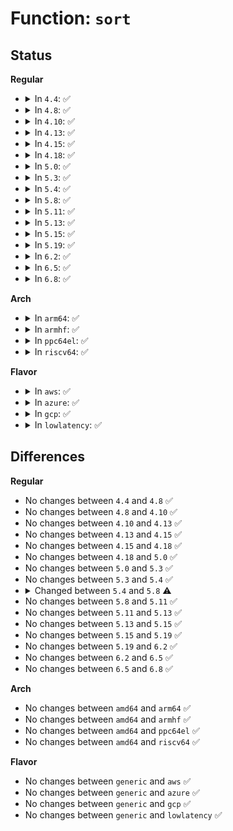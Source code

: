 # Function: <code>sort</code>

## Status
<b>Regular</b>
<ul>
<li>
<details>
<summary>In <code>4.4</code>: ✅</summary>

```c
void sort(void *base, size_t num, size_t size, int (*cmp_func)(const void *, const void *), void (*swap_func)(void *, void *, int));
```

**Collision:** Unique Global

**Inline:** No

**Transformation:** False

**Instances:**

```
In lib/sort.c (ffffffff813f7ea0)
Location: lib/sort.c:59
Inline: False
Direct callers:
  - arch/x86/kernel/e820.c:sanitize_e820_map
  - arch/x86/kernel/mmconf-fam10h_64.c:get_fam10h_pci_mmconf_base
  - arch/x86/mm/extable.c:sort_extable
  - arch/x86/mm/extable.c:sort_extable
  - kernel/range.c:clean_sort_range
  - kernel/range.c:sort_range
  - kernel/cgroup.c:pidlist_array_load
  - kernel/cgroup.c:pidlist_array_load
  - kernel/trace/ftrace.c:ftrace_process_locs
  - kernel/trace/trace_events.c:ftrace_event_pid_write
  - kernel/jump_label.c:jump_label_module_notify
  - kernel/jump_label.c:jump_label_init
  - mm/memcontrol.c:__mem_cgroup_usage_register_event
  - fs/compat_ioctl.c:init_sys32_ioctl
  - security/apparmor/label.c:aa_vec_unique
  - security/apparmor/label.c:aa_vec_unique
  - drivers/acpi/fan.c:acpi_fan_probe
```
**Symbols:**

```
ffffffff813f7ea0-ffffffff813f80cf: sort (STB_GLOBAL)
```
</details>
</li>
<li>
<details>
<summary>In <code>4.8</code>: ✅</summary>

```c
void sort(void *base, size_t num, size_t size, int (*cmp_func)(const void *, const void *), void (*swap_func)(void *, void *, int));
```

**Collision:** Unique Global

**Inline:** No

**Transformation:** False

**Instances:**

```
In lib/sort.c (ffffffff8143ed60)
Location: lib/sort.c:59
Inline: False
Direct callers:
  - arch/x86/kernel/e820.c:sanitize_e820_map
  - arch/x86/kernel/mmconf-fam10h_64.c:get_fam10h_pci_mmconf_base
  - kernel/range.c:sort_range
  - kernel/range.c:clean_sort_range
  - kernel/cgroup.c:cgroup_pidlist_start
  - kernel/cgroup.c:cgroup_pidlist_start
  - kernel/trace/ftrace.c:ftrace_process_locs
  - kernel/trace/tracing_map.c:tracing_map_sort_entries
  - kernel/trace/tracing_map.c:tracing_map_sort_entries
  - kernel/trace/tracing_map.c:tracing_map_sort_entries
  - kernel/jump_label.c:jump_label_module_notify
  - kernel/jump_label.c:jump_label_init
  - mm/memcontrol.c:__mem_cgroup_usage_register_event
  - fs/compat_ioctl.c:init_sys32_ioctl
  - security/apparmor/label.c:aa_vec_unique
  - security/apparmor/label.c:aa_vec_unique
  - lib/extable.c:sort_extable
  - drivers/acpi/fan.c:acpi_fan_probe
```
**Symbols:**

```
ffffffff8143ed60-ffffffff8143ef7e: sort (STB_GLOBAL)
```
</details>
</li>
<li>
<details>
<summary>In <code>4.10</code>: ✅</summary>

```c
void sort(void *base, size_t num, size_t size, int (*cmp_func)(const void *, const void *), void (*swap_func)(void *, void *, int));
```

**Collision:** Unique Global

**Inline:** No

**Transformation:** False

**Instances:**

```
In lib/sort.c (ffffffff8145bdb0)
Location: lib/sort.c:59
Inline: False
Direct callers:
  - arch/x86/kernel/e820.c:sanitize_e820_map
  - arch/x86/kernel/mmconf-fam10h_64.c:get_fam10h_pci_mmconf_base
  - kernel/range.c:sort_range
  - kernel/range.c:clean_sort_range
  - kernel/cgroup.c:cgroup_pidlist_start
  - kernel/cgroup.c:cgroup_pidlist_start
  - kernel/trace/ftrace.c:ftrace_process_locs
  - kernel/trace/tracing_map.c:tracing_map_sort_entries
  - kernel/trace/tracing_map.c:tracing_map_sort_entries
  - kernel/trace/tracing_map.c:tracing_map_sort_entries
  - kernel/jump_label.c:jump_label_module_notify
  - kernel/jump_label.c:jump_label_init
  - mm/memcontrol.c:__mem_cgroup_usage_register_event
  - fs/compat_ioctl.c:init_sys32_ioctl
  - security/apparmor/label.c:aa_vec_unique
  - security/apparmor/label.c:aa_vec_unique
  - lib/extable.c:sort_extable
  - drivers/acpi/fan.c:acpi_fan_probe
  - drivers/nvdimm/namespace_devs.c:nd_region_register_namespaces
```
**Symbols:**

```
ffffffff8145bdb0-ffffffff8145bfce: sort (STB_GLOBAL)
```
</details>
</li>
<li>
<details>
<summary>In <code>4.13</code>: ✅</summary>

```c
void sort(void *base, size_t num, size_t size, int (*cmp_func)(const void *, const void *), void (*swap_func)(void *, void *, int));
```

**Collision:** Unique Global

**Inline:** No

**Transformation:** False

**Instances:**

```
In lib/sort.c (ffffffff81461290)
Location: lib/sort.c:61
Inline: False
Direct callers:
  - arch/x86/kernel/e820.c:e820__update_table
  - arch/x86/kernel/mmconf-fam10h_64.c:get_fam10h_pci_mmconf_base
  - kernel/range.c:sort_range
  - kernel/range.c:clean_sort_range
  - kernel/groups.c:set_groups
  - kernel/cgroup/cgroup-v1.c:cgroup_pidlist_start
  - kernel/trace/ftrace.c:ftrace_process_locs
  - kernel/trace/tracing_map.c:tracing_map_sort_entries
  - kernel/trace/tracing_map.c:tracing_map_sort_entries
  - kernel/trace/tracing_map.c:tracing_map_sort_entries
  - kernel/jump_label.c:jump_label_module_notify
  - kernel/jump_label.c:jump_label_init
  - mm/swapfile.c:swapcache_free_entries
  - mm/memcontrol.c:__mem_cgroup_usage_register_event
  - fs/compat_ioctl.c:init_sys32_ioctl
  - fs/ext4/fsmap.c:ext4_getfsmap
  - security/apparmor/label.c:aa_vec_unique
  - drivers/acpi/fan.c:acpi_fan_probe
  - drivers/acpi/fan.c:acpi_fan_probe
  - drivers/nvdimm/namespace_devs.c:nd_region_register_namespaces
  - lib/extable.c:sort_extable
```
**Symbols:**

```
ffffffff81461290-ffffffff81461495: sort (STB_GLOBAL)
```
</details>
</li>
<li>
<details>
<summary>In <code>4.15</code>: ✅</summary>

```c
void sort(void *base, size_t num, size_t size, int (*cmp_func)(const void *, const void *), void (*swap_func)(void *, void *, int));
```

**Collision:** Unique Global

**Inline:** No

**Transformation:** False

**Instances:**

```
In lib/sort.c (ffffffff8148d170)
Location: lib/sort.c:62
Inline: False
Direct callers:
  - arch/x86/kernel/e820.c:e820__update_table
  - arch/x86/kernel/mmconf-fam10h_64.c:get_fam10h_pci_mmconf_base
  - kernel/range.c:sort_range
  - kernel/range.c:clean_sort_range
  - kernel/groups.c:SyS_setgroups
  - kernel/cgroup/cgroup-v1.c:pidlist_array_load
  - kernel/user_namespace.c:map_write
  - kernel/user_namespace.c:map_write
  - kernel/trace/ftrace.c:ftrace_process_locs
  - kernel/trace/tracing_map.c:tracing_map_sort_entries
  - kernel/trace/tracing_map.c:tracing_map_sort_entries
  - kernel/trace/tracing_map.c:tracing_map_sort_entries
  - kernel/jump_label.c:jump_label_module_notify
  - kernel/jump_label.c:jump_label_init
  - mm/swapfile.c:swapcache_free_entries
  - mm/memcontrol.c:__mem_cgroup_usage_register_event
  - fs/compat_ioctl.c:init_sys32_ioctl
  - fs/ext4/fsmap.c:ext4_getfsmap
  - security/apparmor/label.c:aa_vec_unique
  - drivers/acpi/fan.c:acpi_fan_probe
  - drivers/acpi/fan.c:acpi_fan_probe
  - drivers/nvdimm/namespace_devs.c:scan_labels
  - lib/extable.c:sort_extable
```
**Symbols:**

```
ffffffff8148d170-ffffffff8148d388: sort (STB_GLOBAL)
```
</details>
</li>
<li>
<details>
<summary>In <code>4.18</code>: ✅</summary>

```c
void sort(void *base, size_t num, size_t size, int (*cmp_func)(const void *, const void *), void (*swap_func)(void *, void *, int));
```

**Collision:** Unique Global

**Inline:** No

**Transformation:** False

**Instances:**

```
In lib/sort.c (ffffffff814c1ed0)
Location: lib/sort.c:62
Inline: False
Direct callers:
  - arch/x86/kernel/e820.c:e820__update_table
  - arch/x86/kernel/mmconf-fam10h_64.c:get_fam10h_pci_mmconf_base
  - kernel/range.c:sort_range
  - kernel/range.c:clean_sort_range
  - kernel/groups.c:__ia32_sys_setgroups
  - kernel/groups.c:__x64_sys_setgroups
  - kernel/cgroup/cgroup-v1.c:pidlist_array_load
  - kernel/user_namespace.c:map_write
  - kernel/user_namespace.c:map_write
  - kernel/trace/ftrace.c:ftrace_process_locs
  - kernel/trace/tracing_map.c:tracing_map_sort_entries
  - kernel/trace/tracing_map.c:tracing_map_sort_entries
  - kernel/trace/tracing_map.c:tracing_map_sort_entries
  - kernel/bpf/btf.c:btf_new_fd
  - kernel/jump_label.c:jump_label_module_notify
  - kernel/jump_label.c:jump_label_init
  - mm/swapfile.c:swapcache_free_entries
  - mm/memcontrol.c:__mem_cgroup_usage_register_event
  - fs/compat_ioctl.c:init_sys32_ioctl
  - fs/ext4/fsmap.c:ext4_getfsmap
  - security/apparmor/label.c:aa_vec_unique
  - drivers/acpi/fan.c:acpi_fan_probe
  - drivers/acpi/fan.c:acpi_fan_probe
  - drivers/nvdimm/namespace_devs.c:scan_labels
  - lib/extable.c:sort_extable
```
**Symbols:**

```
ffffffff814c1ed0-ffffffff814c20e7: sort (STB_GLOBAL)
```
</details>
</li>
<li>
<details>
<summary>In <code>5.0</code>: ✅</summary>

```c
void sort(void *base, size_t num, size_t size, int (*cmp_func)(const void *, const void *), void (*swap_func)(void *, void *, int));
```

**Collision:** Unique Global

**Inline:** No

**Transformation:** False

**Instances:**

```
In lib/sort.c (ffffffff814d65c0)
Location: lib/sort.c:62
Inline: False
Direct callers:
  - arch/x86/kernel/e820.c:e820__update_table
  - arch/x86/kernel/mmconf-fam10h_64.c:get_fam10h_pci_mmconf_base
  - kernel/range.c:sort_range
  - kernel/range.c:clean_sort_range
  - kernel/groups.c:__ia32_sys_setgroups
  - kernel/groups.c:__x64_sys_setgroups
  - kernel/cgroup/cgroup-v1.c:pidlist_array_load
  - kernel/user_namespace.c:map_write
  - kernel/user_namespace.c:map_write
  - kernel/trace/ftrace.c:ftrace_process_locs
  - kernel/trace/tracing_map.c:tracing_map_sort_entries
  - kernel/trace/tracing_map.c:tracing_map_sort_entries
  - kernel/trace/tracing_map.c:tracing_map_sort_entries
  - kernel/bpf/btf.c:btf_new_fd
  - kernel/jump_label.c:jump_label_module_notify
  - kernel/jump_label.c:jump_label_init
  - mm/swapfile.c:swapcache_free_entries
  - mm/memcontrol.c:__mem_cgroup_usage_register_event
  - fs/compat_ioctl.c:init_sys32_ioctl
  - fs/ext4/fsmap.c:ext4_getfsmap
  - security/apparmor/label.c:aa_vec_unique
  - drivers/acpi/fan.c:acpi_fan_probe
  - drivers/acpi/fan.c:acpi_fan_probe
  - drivers/nvdimm/namespace_devs.c:scan_labels
  - lib/extable.c:sort_extable
```
**Symbols:**

```
ffffffff814d65c0-ffffffff814d67d7: sort (STB_GLOBAL)
```
</details>
</li>
<li>
<details>
<summary>In <code>5.3</code>: ✅</summary>

```c
void sort(void *base, size_t num, size_t size, int (*cmp_func)(const void *, const void *), void (*swap_func)(void *, void *, int));
```

**Collision:** Unique Global

**Inline:** No

**Transformation:** False

**Instances:**

```
In lib/sort.c (ffffffff81502460)
Location: lib/sort.c:191
Inline: False
Direct callers:
  - arch/x86/kernel/e820.c:e820__update_table
  - arch/x86/kernel/mmconf-fam10h_64.c:get_fam10h_pci_mmconf_base
  - kernel/range.c:sort_range
  - kernel/range.c:clean_sort_range
  - kernel/groups.c:__ia32_sys_setgroups
  - kernel/groups.c:__x64_sys_setgroups
  - kernel/cgroup/cgroup-v1.c:pidlist_array_load
  - kernel/user_namespace.c:map_write
  - kernel/user_namespace.c:map_write
  - kernel/trace/ftrace.c:ftrace_process_locs
  - kernel/trace/tracing_map.c:tracing_map_sort_entries
  - kernel/trace/tracing_map.c:tracing_map_sort_entries
  - kernel/trace/tracing_map.c:tracing_map_sort_entries
  - kernel/bpf/btf.c:btf_parse_hdr
  - kernel/jump_label.c:jump_label_module_notify
  - kernel/jump_label.c:jump_label_init
  - mm/swapfile.c:swapcache_free_entries
  - mm/memcontrol.c:__mem_cgroup_usage_register_event
  - fs/compat_ioctl.c:init_sys32_ioctl
  - fs/ext4/fsmap.c:ext4_getfsmap
  - security/apparmor/label.c:aa_vec_unique
  - drivers/acpi/fan.c:acpi_fan_probe
  - drivers/acpi/fan.c:acpi_fan_probe
  - drivers/nvdimm/namespace_devs.c:scan_labels
  - lib/extable.c:sort_extable
```
**Symbols:**

```
ffffffff81502460-ffffffff81502615: sort (STB_GLOBAL)
```
</details>
</li>
<li>
<details>
<summary>In <code>5.4</code>: ✅</summary>

```c
void sort(void *base, size_t num, size_t size, int (*cmp_func)(const void *, const void *), void (*swap_func)(void *, void *, int));
```

**Collision:** Unique Global

**Inline:** No

**Transformation:** False

**Instances:**

```
In lib/sort.c (ffffffff815205b0)
Location: lib/sort.c:271
Inline: False
Direct callers:
  - arch/x86/kernel/e820.c:e820__update_table
  - arch/x86/kernel/mmconf-fam10h_64.c:get_fam10h_pci_mmconf_base
  - kernel/range.c:sort_range
  - kernel/range.c:clean_sort_range
  - kernel/groups.c:__ia32_sys_setgroups
  - kernel/groups.c:__x64_sys_setgroups
  - kernel/irq/affinity.c:__irq_build_affinity_masks
  - kernel/cgroup/cgroup-v1.c:pidlist_array_load
  - kernel/user_namespace.c:map_write
  - kernel/user_namespace.c:map_write
  - kernel/trace/ftrace.c:ftrace_process_locs
  - kernel/trace/tracing_map.c:tracing_map_sort_entries
  - kernel/trace/tracing_map.c:tracing_map_sort_entries
  - kernel/trace/tracing_map.c:tracing_map_sort_entries
  - kernel/bpf/btf.c:btf_parse_hdr
  - kernel/jump_label.c:jump_label_module_notify
  - kernel/jump_label.c:jump_label_init
  - mm/swapfile.c:swapcache_free_entries
  - mm/memcontrol.c:__mem_cgroup_usage_register_event
  - fs/compat_ioctl.c:init_sys32_ioctl
  - fs/ext4/fsmap.c:ext4_getfsmap
  - security/apparmor/label.c:aa_vec_unique
  - drivers/acpi/fan.c:acpi_fan_probe
  - drivers/acpi/fan.c:acpi_fan_probe
  - drivers/nvdimm/namespace_devs.c:scan_labels
  - lib/extable.c:sort_extable
```
**Symbols:**

```
ffffffff815205b0-ffffffff815205c0: sort (STB_GLOBAL)
```
</details>
</li>
<li>
<details>
<summary>In <code>5.8</code>: ✅</summary>

```c
void sort(void *base, size_t num, size_t size, cmp_func_t cmp_func, swap_func_t swap_func);
```

**Collision:** Unique Global

**Inline:** No

**Transformation:** False

**Instances:**

```
In lib/sort.c (ffffffff81583770)
Location: lib/sort.c:266
Inline: False
Direct callers:
  - arch/x86/kernel/e820.c:e820__update_table
  - arch/x86/kernel/mmconf-fam10h_64.c:get_fam10h_pci_mmconf_base
  - arch/x86/net/bpf_jit_comp.c:arch_prepare_bpf_dispatcher
  - kernel/range.c:sort_range
  - kernel/range.c:clean_sort_range
  - kernel/groups.c:__do_sys_setgroups
  - kernel/irq/affinity.c:alloc_nodes_vectors
  - kernel/cgroup/cgroup-v1.c:pidlist_array_load
  - kernel/user_namespace.c:map_write
  - kernel/user_namespace.c:map_write
  - kernel/trace/tracing_map.c:tracing_map_sort_entries
  - kernel/trace/tracing_map.c:tracing_map_sort_entries
  - kernel/trace/tracing_map.c:sort_secondary
  - kernel/bpf/btf.c:btf_check_sec_info
  - kernel/jump_label.c:jump_label_add_module
  - kernel/jump_label.c:jump_label_init
  - mm/swapfile.c:swapcache_free_entries
  - mm/memcontrol.c:__mem_cgroup_usage_register_event
  - fs/ext4/fsmap.c:ext4_getfsmap
  - security/apparmor/label.c:aa_vec_unique
  - lib/extable.c:sort_extable
  - drivers/acpi/fan.c:acpi_fan_get_fps
  - drivers/nvdimm/namespace_devs.c:scan_labels
```
**Symbols:**

```
ffffffff81583770-ffffffff81583780: sort (STB_GLOBAL)
```
</details>
</li>
<li>
<details>
<summary>In <code>5.11</code>: ✅</summary>

```c
void sort(void *base, size_t num, size_t size, cmp_func_t cmp_func, swap_func_t swap_func);
```

**Collision:** Unique Global

**Inline:** No

**Transformation:** False

**Instances:**

```
In lib/sort.c (ffffffff815a05f0)
Location: lib/sort.c:266
Inline: False
Direct callers:
  - arch/x86/kernel/e820.c:e820__update_table
  - arch/x86/kernel/mmconf-fam10h_64.c:get_fam10h_pci_mmconf_base
  - arch/x86/net/bpf_jit_comp.c:arch_prepare_bpf_dispatcher
  - kernel/range.c:sort_range
  - kernel/range.c:clean_sort_range
  - kernel/groups.c:__do_sys_setgroups
  - kernel/irq/affinity.c:alloc_nodes_vectors
  - kernel/cgroup/cgroup-v1.c:pidlist_array_load
  - kernel/user_namespace.c:map_write
  - kernel/user_namespace.c:map_write
  - kernel/trace/tracing_map.c:tracing_map_sort_entries
  - kernel/trace/tracing_map.c:tracing_map_sort_entries
  - kernel/trace/tracing_map.c:sort_secondary
  - kernel/bpf/btf.c:btf_check_sec_info
  - kernel/jump_label.c:jump_label_add_module
  - kernel/jump_label.c:jump_label_init
  - mm/swapfile.c:swapcache_free_entries
  - mm/memcontrol.c:__mem_cgroup_usage_register_event
  - fs/ext4/fsmap.c:ext4_getfsmap
  - security/apparmor/label.c:aa_vec_unique
  - lib/extable.c:sort_extable
  - drivers/acpi/fan.c:acpi_fan_get_fps
  - drivers/nvdimm/namespace_devs.c:scan_labels
```
**Symbols:**

```
ffffffff815a05f0-ffffffff815a0600: sort (STB_GLOBAL)
```
</details>
</li>
<li>
<details>
<summary>In <code>5.13</code>: ✅</summary>

```c
void sort(void *base, size_t num, size_t size, cmp_func_t cmp_func, swap_func_t swap_func);
```

**Collision:** Unique Global

**Inline:** No

**Transformation:** False

**Instances:**

```
In lib/sort.c (ffffffff815a73e0)
Location: lib/sort.c:266
Inline: False
Direct callers:
  - arch/x86/kernel/e820.c:e820__update_table
  - arch/x86/kernel/mmconf-fam10h_64.c:get_fam10h_pci_mmconf_base
  - arch/x86/net/bpf_jit_comp.c:arch_prepare_bpf_dispatcher
  - kernel/range.c:sort_range
  - kernel/range.c:clean_sort_range
  - kernel/groups.c:__do_sys_setgroups
  - kernel/irq/affinity.c:alloc_nodes_vectors
  - kernel/cgroup/cgroup-v1.c:pidlist_array_load
  - kernel/user_namespace.c:map_write
  - kernel/user_namespace.c:map_write
  - kernel/trace/tracing_map.c:tracing_map_sort_entries
  - kernel/trace/tracing_map.c:tracing_map_sort_entries
  - kernel/trace/tracing_map.c:tracing_map_sort_entries
  - kernel/bpf/verifier.c:do_misc_fixups
  - kernel/bpf/verifier.c:add_kfunc_call
  - kernel/bpf/btf.c:btf_parse_hdr
  - kernel/jump_label.c:jump_label_add_module
  - kernel/jump_label.c:jump_label_init
  - mm/swapfile.c:swapcache_free_entries
  - mm/memcontrol.c:__mem_cgroup_usage_register_event
  - fs/ext4/fsmap.c:ext4_getfsmap
  - security/apparmor/label.c:aa_vec_unique
  - lib/extable.c:sort_extable
  - drivers/acpi/fan.c:acpi_fan_get_fps
  - drivers/acpi/processor_idle.c:acpi_processor_power_verify
  - drivers/nvdimm/namespace_devs.c:scan_labels
```
**Symbols:**

```
ffffffff815a73e0-ffffffff815a73f0: sort (STB_GLOBAL)
```
</details>
</li>
<li>
<details>
<summary>In <code>5.15</code>: ✅</summary>

```c
void sort(void *base, size_t num, size_t size, cmp_func_t cmp_func, swap_func_t swap_func);
```

**Collision:** Unique Global

**Inline:** No

**Transformation:** False

**Instances:**

```
In lib/sort.c (ffffffff81610320)
Location: lib/sort.c:266
Inline: False
Direct callers:
  - arch/x86/kernel/e820.c:e820__update_table
  - arch/x86/kernel/mmconf-fam10h_64.c:get_fam10h_pci_mmconf_base
  - arch/x86/net/bpf_jit_comp.c:arch_prepare_bpf_dispatcher
  - kernel/range.c:sort_range
  - kernel/range.c:clean_sort_range
  - kernel/groups.c:__do_sys_setgroups
  - kernel/irq/affinity.c:alloc_nodes_vectors
  - kernel/cgroup/cgroup-v1.c:pidlist_array_load
  - kernel/user_namespace.c:map_write
  - kernel/user_namespace.c:map_write
  - kernel/trace/tracing_map.c:tracing_map_sort_entries
  - kernel/trace/tracing_map.c:tracing_map_sort_entries
  - kernel/trace/tracing_map.c:tracing_map_sort_entries
  - kernel/bpf/verifier.c:do_misc_fixups
  - kernel/bpf/verifier.c:add_kfunc_call
  - kernel/bpf/btf.c:btf_parse_hdr
  - kernel/jump_label.c:jump_label_add_module
  - kernel/jump_label.c:jump_label_init
  - mm/swapfile.c:swapcache_free_entries
  - mm/memcontrol.c:__mem_cgroup_usage_register_event
  - fs/ext4/fsmap.c:ext4_getfsmap
  - security/apparmor/label.c:aa_vec_unique
  - lib/extable.c:sort_extable
  - drivers/acpi/fan.c:acpi_fan_get_fps
  - drivers/acpi/processor_idle.c:acpi_processor_power_verify
  - drivers/nvdimm/namespace_devs.c:scan_labels
```
**Symbols:**

```
ffffffff81610320-ffffffff81610330: sort (STB_GLOBAL)
```
</details>
</li>
<li>
<details>
<summary>In <code>5.19</code>: ✅</summary>

```c
void sort(void *base, size_t num, size_t size, cmp_func_t cmp_func, swap_func_t swap_func);
```

**Collision:** Unique Global

**Inline:** No

**Transformation:** False

**Instances:**

```
In lib/sort.c (ffffffff816dc720)
Location: lib/sort.c:281
Inline: False
Direct callers:
  - arch/x86/kernel/e820.c:e820__update_table
  - arch/x86/kernel/mmconf-fam10h_64.c:get_fam10h_pci_mmconf_base
  - arch/x86/net/bpf_jit_comp.c:arch_prepare_bpf_dispatcher
  - kernel/range.c:sort_range
  - kernel/range.c:clean_sort_range
  - kernel/groups.c:__do_sys_setgroups
  - kernel/irq/affinity.c:alloc_nodes_vectors
  - kernel/cgroup/cgroup-v1.c:pidlist_array_load
  - kernel/user_namespace.c:map_write
  - kernel/user_namespace.c:map_write
  - kernel/trace/ftrace.c:ftrace_process_locs
  - kernel/trace/tracing_map.c:tracing_map_sort_entries
  - kernel/trace/tracing_map.c:tracing_map_sort_entries
  - kernel/trace/tracing_map.c:tracing_map_sort_entries
  - kernel/trace/fprobe.c:get_ftrace_locations
  - kernel/bpf/verifier.c:do_misc_fixups
  - kernel/bpf/verifier.c:add_kfunc_call
  - kernel/bpf/verifier.c:__find_kfunc_desc_btf
  - kernel/bpf/btf.c:register_btf_id_dtor_kfuncs
  - kernel/bpf/btf.c:__btf_populate_kfunc_set
  - kernel/bpf/btf.c:btf_parse_hdr
  - kernel/static_call_inline.c:__static_call_init
  - kernel/jump_label.c:jump_label_add_module
  - kernel/jump_label.c:jump_label_init
  - mm/swapfile.c:swapcache_free_entries
  - mm/memcontrol.c:__mem_cgroup_usage_register_event
  - fs/ext4/fsmap.c:ext4_getfsmap
  - security/apparmor/label.c:aa_vec_unique
  - lib/extable.c:sort_extable
  - drivers/acpi/fan_core.c:acpi_fan_probe
  - drivers/acpi/processor_idle.c:acpi_processor_power_verify
  - drivers/nvdimm/namespace_devs.c:scan_labels
```
**Symbols:**

```
ffffffff816dc720-ffffffff816dc77a: sort (STB_GLOBAL)
```
</details>
</li>
<li>
<details>
<summary>In <code>6.2</code>: ✅</summary>

```c
void sort(void *base, size_t num, size_t size, cmp_func_t cmp_func, swap_func_t swap_func);
```

**Collision:** Unique Global

**Inline:** No

**Transformation:** False

**Instances:**

```
In lib/sort.c (ffffffff817cc440)
Location: lib/sort.c:281
Inline: False
Direct callers:
  - arch/x86/kernel/e820.c:e820__update_table
  - arch/x86/kernel/e820.c:e820__update_table
  - arch/x86/kernel/mmconf-fam10h_64.c:get_fam10h_pci_mmconf_base
  - arch/x86/net/bpf_jit_comp.c:arch_prepare_bpf_dispatcher
  - kernel/range.c:sort_range
  - kernel/range.c:clean_sort_range
  - kernel/groups.c:__do_sys_setgroups
  - kernel/irq/affinity.c:alloc_nodes_vectors
  - kernel/cgroup/cgroup-v1.c:pidlist_array_load
  - kernel/user_namespace.c:map_write
  - kernel/user_namespace.c:map_write
  - kernel/trace/ftrace.c:ftrace_process_locs
  - kernel/trace/tracing_map.c:tracing_map_sort_entries
  - kernel/trace/tracing_map.c:tracing_map_sort_entries
  - kernel/trace/tracing_map.c:tracing_map_sort_entries
  - kernel/trace/bpf_trace.c:bpf_kprobe_multi_link_attach
  - kernel/trace/fprobe.c:register_fprobe_syms
  - kernel/bpf/verifier.c:do_misc_fixups
  - kernel/bpf/verifier.c:add_kfunc_call
  - kernel/bpf/verifier.c:__find_kfunc_desc_btf
  - kernel/bpf/btf.c:register_btf_id_dtor_kfuncs
  - kernel/bpf/btf.c:btf_populate_kfunc_set
  - kernel/bpf/btf.c:btf_parse_hdr
  - kernel/static_call_inline.c:__static_call_init
  - kernel/jump_label.c:jump_label_add_module
  - kernel/jump_label.c:jump_label_init
  - mm/swapfile.c:swapcache_free_entries
  - mm/memcontrol.c:__mem_cgroup_usage_register_event
  - fs/ext4/fsmap.c:ext4_getfsmap
  - security/apparmor/label.c:aa_vec_unique
  - drivers/acpi/fan_core.c:acpi_fan_probe
  - drivers/acpi/processor_idle.c:acpi_processor_power_verify
  - drivers/nvdimm/namespace_devs.c:scan_labels
  - lib/extable.c:sort_extable
```
**Symbols:**

```
ffffffff817cc440-ffffffff817cc49a: sort (STB_GLOBAL)
```
</details>
</li>
<li>
<details>
<summary>In <code>6.5</code>: ✅</summary>

```c
void sort(void *base, size_t num, size_t size, cmp_func_t cmp_func, swap_func_t swap_func);
```

**Collision:** Unique Global

**Inline:** No

**Transformation:** False

**Instances:**

```
In lib/sort.c (ffffffff8180a870)
Location: lib/sort.c:281
Inline: False
Direct callers:
  - arch/x86/kernel/e820.c:e820__update_table
  - arch/x86/kernel/e820.c:e820__update_table
  - arch/x86/kernel/mmconf-fam10h_64.c:get_fam10h_pci_mmconf_base
  - arch/x86/net/bpf_jit_comp.c:arch_prepare_bpf_dispatcher
  - kernel/range.c:sort_range
  - kernel/range.c:clean_sort_range
  - kernel/groups.c:__do_sys_setgroups
  - kernel/cgroup/cgroup-v1.c:pidlist_array_load
  - kernel/user_namespace.c:map_write
  - kernel/user_namespace.c:map_write
  - kernel/trace/ftrace.c:ftrace_process_locs
  - kernel/trace/tracing_map.c:tracing_map_sort_entries
  - kernel/trace/tracing_map.c:tracing_map_sort_entries
  - kernel/trace/tracing_map.c:tracing_map_sort_entries
  - kernel/trace/fprobe.c:register_fprobe_syms
  - kernel/bpf/verifier.c:do_misc_fixups
  - kernel/bpf/verifier.c:add_kfunc_call
  - kernel/bpf/verifier.c:__find_kfunc_desc_btf
  - kernel/bpf/btf.c:register_btf_id_dtor_kfuncs
  - kernel/bpf/btf.c:btf_populate_kfunc_set
  - kernel/bpf/btf.c:btf_parse_hdr
  - kernel/static_call_inline.c:__static_call_init
  - kernel/jump_label.c:jump_label_add_module
  - kernel/jump_label.c:jump_label_init
  - mm/swapfile.c:swapcache_free_entries
  - mm/memcontrol.c:__mem_cgroup_usage_register_event
  - fs/ext4/fsmap.c:ext4_getfsmap
  - security/apparmor/label.c:aa_vec_unique
  - lib/group_cpus.c:alloc_nodes_groups
  - drivers/acpi/fan_core.c:acpi_fan_probe
  - drivers/acpi/processor_idle.c:acpi_processor_power_verify
  - drivers/nvdimm/namespace_devs.c:scan_labels
  - lib/extable.c:sort_extable
```
**Symbols:**

```
ffffffff8180a870-ffffffff8180a8ca: sort (STB_GLOBAL)
```
</details>
</li>
<li>
<details>
<summary>In <code>6.8</code>: ✅</summary>

```c
void sort(void *base, size_t num, size_t size, cmp_func_t cmp_func, swap_func_t swap_func);
```

**Collision:** Unique Global

**Inline:** No

**Transformation:** False

**Instances:**

```
In lib/sort.c (ffffffff81851050)
Location: lib/sort.c:281
Inline: False
Direct callers:
  - arch/x86/kernel/e820.c:e820__update_table
  - arch/x86/kernel/e820.c:e820__update_table
  - arch/x86/kernel/mmconf-fam10h_64.c:get_fam10h_pci_mmconf_base
  - arch/x86/mm/numa.c:numa_fill_memblks
  - arch/x86/net/bpf_jit_comp.c:arch_prepare_bpf_dispatcher
  - kernel/range.c:sort_range
  - kernel/range.c:clean_sort_range
  - kernel/groups.c:__do_sys_setgroups
  - kernel/cgroup/cgroup-v1.c:pidlist_array_load
  - kernel/user_namespace.c:map_write
  - kernel/user_namespace.c:map_write
  - kernel/trace/ftrace.c:ftrace_process_locs
  - kernel/trace/tracing_map.c:tracing_map_sort_entries
  - kernel/trace/tracing_map.c:tracing_map_sort_entries
  - kernel/trace/tracing_map.c:tracing_map_sort_entries
  - kernel/trace/fprobe.c:get_ftrace_locations
  - kernel/bpf/verifier.c:do_misc_fixups
  - kernel/bpf/verifier.c:add_kfunc_call
  - kernel/bpf/verifier.c:__find_kfunc_desc_btf
  - kernel/bpf/btf.c:register_btf_id_dtor_kfuncs
  - kernel/bpf/btf.c:btf_populate_kfunc_set
  - kernel/bpf/btf.c:btf_parse_hdr
  - kernel/static_call_inline.c:__static_call_init
  - kernel/jump_label.c:jump_label_add_module
  - kernel/jump_label.c:jump_label_init
  - mm/swapfile.c:swapcache_free_entries
  - mm/memcontrol.c:__mem_cgroup_usage_register_event
  - fs/ext4/fsmap.c:ext4_getfsmap
  - security/apparmor/label.c:aa_vec_unique
  - lib/group_cpus.c:alloc_nodes_groups
  - drivers/acpi/fan_core.c:acpi_fan_probe
  - drivers/acpi/processor_idle.c:acpi_processor_power_verify
  - drivers/nvdimm/namespace_devs.c:scan_labels
  - drivers/gpu/drm/drm_blend.c:drm_atomic_helper_crtc_normalize_zpos
  - drivers/gpu/drm/drm_blend.c:drm_atomic_helper_crtc_normalize_zpos
  - lib/extable.c:sort_extable
```
**Symbols:**

```
ffffffff81851050-ffffffff818510aa: sort (STB_GLOBAL)
```
</details>
</li>
</ul>
<b>Arch</b>
<ul>
<li>
<details>
<summary>In <code>arm64</code>: ✅</summary>

```c
void sort(void *base, size_t num, size_t size, int (*cmp_func)(const void *, const void *), void (*swap_func)(void *, void *, int));
```

**Collision:** Unique Global

**Inline:** No

**Transformation:** False

**Instances:**

```
In lib/sort.c (ffff800011440f50)
Location: lib/sort.c:271
Inline: False
Direct callers:
  - arch/arm64/kernel/module-plts.c:module_frob_arch_sections
  - drivers/firmware/efi/libstub/arm-stub.c:efi_get_virtmap
  - kernel/range.c:sort_range
  - kernel/range.c:clean_sort_range
  - kernel/groups.c:__arm64_sys_setgroups
  - kernel/irq/affinity.c:__irq_build_affinity_masks
  - kernel/cgroup/cgroup-v1.c:pidlist_array_load
  - kernel/user_namespace.c:map_write
  - kernel/user_namespace.c:map_write
  - kernel/trace/ftrace.c:ftrace_process_locs
  - kernel/trace/tracing_map.c:tracing_map_sort_entries
  - kernel/trace/tracing_map.c:tracing_map_sort_entries
  - kernel/trace/tracing_map.c:tracing_map_sort_entries
  - kernel/bpf/btf.c:btf_parse_hdr
  - kernel/jump_label.c:jump_label_module_notify
  - kernel/jump_label.c:jump_label_init
  - mm/swapfile.c:swapcache_free_entries
  - mm/memcontrol.c:__mem_cgroup_usage_register_event
  - fs/compat_ioctl.c:init_sys32_ioctl
  - fs/ext4/fsmap.c:ext4_getfsmap
  - security/apparmor/label.c:aa_vec_unique
  - drivers/acpi/fan.c:acpi_fan_probe
  - drivers/acpi/fan.c:acpi_fan_probe
  - drivers/nvdimm/namespace_devs.c:scan_labels
  - drivers/firmware/arm_scmi/perf.c:scmi_perf_protocol_init
  - drivers/of/of_reserved_mem.c:fdt_init_reserved_mem
  - lib/extable.c:sort_extable
```
**Symbols:**

```
ffff800010629a88-ffff800010629aa4: sort (STB_GLOBAL)
```
</details>
</li>
<li>
<details>
<summary>In <code>armhf</code>: ✅</summary>

```c
void sort(void *base, size_t num, size_t size, int (*cmp_func)(const void *, const void *), void (*swap_func)(void *, void *, int));
```

**Collision:** Unique Global

**Inline:** No

**Transformation:** False

**Instances:**

```
In lib/sort.c (c07d0d48)
Location: lib/sort.c:271
Inline: False
Direct callers:
  - kernel/range.c:sort_range
  - kernel/range.c:clean_sort_range
  - kernel/groups.c:__se_sys_setgroups
  - kernel/irq/affinity.c:__irq_build_affinity_masks
  - kernel/irq/affinity.c:__irq_build_affinity_masks
  - kernel/cgroup/cgroup-v1.c:cgroup_pidlist_start
  - kernel/user_namespace.c:map_write
  - kernel/user_namespace.c:map_write
  - kernel/trace/ftrace.c:ftrace_process_locs
  - kernel/bpf/btf.c:btf_parse_hdr
  - mm/swapfile.c:swapcache_free_entries
  - mm/memcontrol.c:__mem_cgroup_usage_register_event
  - fs/ext4/fsmap.c:ext4_getfsmap
  - security/apparmor/label.c:aa_vec_unique
  - drivers/clk/tegra/clk-emc.c:tegra_clk_register_emc
  - drivers/firmware/arm_scmi/perf.c:scmi_perf_protocol_init
  - drivers/of/of_reserved_mem.c:fdt_init_reserved_mem
  - drivers/memory/tegra/tegra20-emc.c:tegra_emc_probe
  - drivers/memory/tegra/tegra124-emc.c:tegra_emc_probe
  - lib/extable.c:sort_extable
```
**Symbols:**

```
c07d0d48-c07d0d74: sort (STB_GLOBAL)
```
</details>
</li>
<li>
<details>
<summary>In <code>ppc64el</code>: ✅</summary>

```c
void sort(void *base, size_t num, size_t size, int (*cmp_func)(const void *, const void *), void (*swap_func)(void *, void *, int));
```

**Collision:** Unique Global

**Inline:** No

**Transformation:** False

**Instances:**

```
In lib/sort.c (c0000000007cb510)
Location: lib/sort.c:271
Inline: False
Direct callers:
  - arch/powerpc/kernel/module_64.c:module_frob_arch_sections
  - arch/powerpc/kernel/module_64.c:module_frob_arch_sections
  - kernel/range.c:sort_range
  - kernel/range.c:clean_sort_range
  - kernel/range.c:clean_sort_range
  - kernel/groups.c:__se_sys_setgroups
  - kernel/irq/affinity.c:__irq_build_affinity_masks
  - kernel/cgroup/cgroup-v1.c:pidlist_array_load
  - kernel/user_namespace.c:map_write
  - kernel/user_namespace.c:map_write
  - kernel/trace/ftrace.c:ftrace_process_locs
  - kernel/trace/tracing_map.c:tracing_map_sort_entries
  - kernel/trace/tracing_map.c:tracing_map_sort_entries
  - kernel/trace/tracing_map.c:tracing_map_sort_entries
  - kernel/bpf/btf.c:btf_parse_hdr
  - kernel/jump_label.c:jump_label_module_notify
  - kernel/jump_label.c:jump_label_init
  - mm/swapfile.c:swapcache_free_entries
  - mm/memcontrol.c:__mem_cgroup_usage_register_event
  - fs/compat_ioctl.c:init_sys32_ioctl
  - fs/ext4/fsmap.c:ext4_getfsmap
  - security/apparmor/label.c:aa_vec_unique
  - drivers/nvdimm/namespace_devs.c:scan_labels
  - drivers/of/of_reserved_mem.c:fdt_init_reserved_mem
  - lib/extable.c:sort_extable
```
**Symbols:**

```
c0000000007cb510-c0000000007cb524: sort (STB_GLOBAL)
```
</details>
</li>
<li>
<details>
<summary>In <code>riscv64</code>: ✅</summary>

```c
void sort(void *base, size_t num, size_t size, int (*cmp_func)(const void *, const void *), void (*swap_func)(void *, void *, int));
```

**Collision:** Unique Global

**Inline:** No

**Transformation:** False

**Instances:**

```
In lib/sort.c (ffffffe00045a676)
Location: lib/sort.c:271
Inline: False
Direct callers:
  - kernel/range.c:sort_range
  - kernel/range.c:clean_sort_range
  - kernel/groups.c:__se_sys_setgroups
  - kernel/irq/affinity.c:__irq_build_affinity_masks
  - kernel/irq/affinity.c:__irq_build_affinity_masks
  - kernel/cgroup/cgroup-v1.c:pidlist_array_load
  - kernel/user_namespace.c:map_write
  - kernel/user_namespace.c:map_write
  - kernel/trace/ftrace.c:ftrace_process_locs
  - kernel/bpf/btf.c:btf_parse_hdr
  - mm/swapfile.c:swapcache_free_entries
  - mm/memcontrol.c:__mem_cgroup_usage_register_event
  - fs/ext4/fsmap.c:ext4_getfsmap
  - security/apparmor/label.c:aa_vec_unique
  - drivers/nvdimm/namespace_devs.c:scan_labels
  - drivers/of/of_reserved_mem.c:fdt_init_reserved_mem
  - lib/extable.c:sort_extable
```
**Symbols:**

```
ffffffe00045a676-ffffffe00045a692: sort (STB_GLOBAL)
```
</details>
</li>
</ul>
<b>Flavor</b>
<ul>
<li>
<details>
<summary>In <code>aws</code>: ✅</summary>

```c
void sort(void *base, size_t num, size_t size, int (*cmp_func)(const void *, const void *), void (*swap_func)(void *, void *, int));
```

**Collision:** Unique Global

**Inline:** No

**Transformation:** False

**Instances:**

```
In lib/sort.c (ffffffff81518b90)
Location: lib/sort.c:271
Inline: False
Direct callers:
  - arch/x86/kernel/e820.c:e820__update_table
  - arch/x86/kernel/mmconf-fam10h_64.c:get_fam10h_pci_mmconf_base
  - kernel/range.c:sort_range
  - kernel/range.c:clean_sort_range
  - kernel/groups.c:__ia32_sys_setgroups
  - kernel/groups.c:__x64_sys_setgroups
  - kernel/irq/affinity.c:__irq_build_affinity_masks
  - kernel/cgroup/cgroup-v1.c:pidlist_array_load
  - kernel/user_namespace.c:map_write
  - kernel/user_namespace.c:map_write
  - kernel/trace/ftrace.c:ftrace_process_locs
  - kernel/trace/tracing_map.c:tracing_map_sort_entries
  - kernel/trace/tracing_map.c:tracing_map_sort_entries
  - kernel/trace/tracing_map.c:tracing_map_sort_entries
  - kernel/bpf/btf.c:btf_parse_hdr
  - kernel/jump_label.c:jump_label_module_notify
  - kernel/jump_label.c:jump_label_init
  - mm/swapfile.c:swapcache_free_entries
  - mm/memcontrol.c:__mem_cgroup_usage_register_event
  - fs/compat_ioctl.c:init_sys32_ioctl
  - fs/ext4/fsmap.c:ext4_getfsmap
  - security/apparmor/label.c:aa_vec_unique
  - drivers/nvdimm/namespace_devs.c:scan_labels
  - lib/extable.c:sort_extable
```
**Symbols:**

```
ffffffff81518b90-ffffffff81518ba0: sort (STB_GLOBAL)
```
</details>
</li>
<li>
<details>
<summary>In <code>azure</code>: ✅</summary>

```c
void sort(void *base, size_t num, size_t size, int (*cmp_func)(const void *, const void *), void (*swap_func)(void *, void *, int));
```

**Collision:** Unique Global

**Inline:** No

**Transformation:** False

**Instances:**

```
In lib/sort.c (ffffffff81508e90)
Location: lib/sort.c:271
Inline: False
Direct callers:
  - arch/x86/kernel/e820.c:e820__update_table
  - arch/x86/kernel/mmconf-fam10h_64.c:get_fam10h_pci_mmconf_base
  - kernel/range.c:sort_range
  - kernel/range.c:clean_sort_range
  - kernel/groups.c:__ia32_sys_setgroups
  - kernel/groups.c:__x64_sys_setgroups
  - kernel/irq/affinity.c:__irq_build_affinity_masks
  - kernel/cgroup/cgroup-v1.c:pidlist_array_load
  - kernel/user_namespace.c:map_write
  - kernel/user_namespace.c:map_write
  - kernel/trace/ftrace.c:ftrace_process_locs
  - kernel/trace/tracing_map.c:tracing_map_sort_entries
  - kernel/trace/tracing_map.c:tracing_map_sort_entries
  - kernel/trace/tracing_map.c:tracing_map_sort_entries
  - kernel/bpf/btf.c:btf_parse_hdr
  - kernel/jump_label.c:jump_label_module_notify
  - kernel/jump_label.c:jump_label_init
  - mm/swapfile.c:swapcache_free_entries
  - mm/memcontrol.c:__mem_cgroup_usage_register_event
  - fs/compat_ioctl.c:init_sys32_ioctl
  - fs/ext4/fsmap.c:ext4_getfsmap
  - security/apparmor/label.c:aa_vec_unique
  - drivers/acpi/nfit/core.c:acpi_nfit_init_interleave_set
  - drivers/acpi/nfit/core.c:acpi_nfit_init_interleave_set
  - drivers/acpi/nfit/core.c:acpi_nfit_init_interleave_set
  - drivers/acpi/nfit/core.c:acpi_nfit_init_interleave_set
  - drivers/acpi/nfit/core.c:acpi_nfit_init_interleave_set
  - drivers/acpi/nfit/core.c:acpi_nfit_init_interleave_set
  - drivers/nvdimm/namespace_devs.c:scan_labels
  - lib/extable.c:sort_extable
```
**Symbols:**

```
ffffffff81508e90-ffffffff81508ea0: sort (STB_GLOBAL)
```
</details>
</li>
<li>
<details>
<summary>In <code>gcp</code>: ✅</summary>

```c
void sort(void *base, size_t num, size_t size, int (*cmp_func)(const void *, const void *), void (*swap_func)(void *, void *, int));
```

**Collision:** Unique Global

**Inline:** No

**Transformation:** False

**Instances:**

```
In lib/sort.c (ffffffff81514c20)
Location: lib/sort.c:271
Inline: False
Direct callers:
  - arch/x86/kernel/e820.c:e820__update_table
  - arch/x86/kernel/mmconf-fam10h_64.c:get_fam10h_pci_mmconf_base
  - kernel/range.c:sort_range
  - kernel/range.c:clean_sort_range
  - kernel/groups.c:__ia32_sys_setgroups
  - kernel/groups.c:__x64_sys_setgroups
  - kernel/irq/affinity.c:__irq_build_affinity_masks
  - kernel/cgroup/cgroup-v1.c:pidlist_array_load
  - kernel/user_namespace.c:map_write
  - kernel/user_namespace.c:map_write
  - kernel/trace/ftrace.c:ftrace_process_locs
  - kernel/trace/tracing_map.c:tracing_map_sort_entries
  - kernel/trace/tracing_map.c:tracing_map_sort_entries
  - kernel/trace/tracing_map.c:tracing_map_sort_entries
  - kernel/bpf/btf.c:btf_parse_hdr
  - kernel/jump_label.c:jump_label_module_notify
  - kernel/jump_label.c:jump_label_init
  - mm/swapfile.c:swapcache_free_entries
  - mm/memcontrol.c:__mem_cgroup_usage_register_event
  - fs/compat_ioctl.c:init_sys32_ioctl
  - fs/ext4/fsmap.c:ext4_getfsmap
  - security/apparmor/label.c:aa_vec_unique
  - drivers/acpi/fan.c:acpi_fan_probe
  - drivers/acpi/fan.c:acpi_fan_probe
  - drivers/nvdimm/namespace_devs.c:scan_labels
  - lib/extable.c:sort_extable
```
**Symbols:**

```
ffffffff81514c20-ffffffff81514c30: sort (STB_GLOBAL)
```
</details>
</li>
<li>
<details>
<summary>In <code>lowlatency</code>: ✅</summary>

```c
void sort(void *base, size_t num, size_t size, int (*cmp_func)(const void *, const void *), void (*swap_func)(void *, void *, int));
```

**Collision:** Unique Global

**Inline:** No

**Transformation:** False

**Instances:**

```
In lib/sort.c (ffffffff8152e390)
Location: lib/sort.c:271
Inline: False
Direct callers:
  - arch/x86/kernel/e820.c:e820__update_table
  - arch/x86/kernel/mmconf-fam10h_64.c:get_fam10h_pci_mmconf_base
  - kernel/range.c:sort_range
  - kernel/range.c:clean_sort_range
  - kernel/groups.c:__ia32_sys_setgroups
  - kernel/groups.c:__x64_sys_setgroups
  - kernel/irq/affinity.c:__irq_build_affinity_masks
  - kernel/cgroup/cgroup-v1.c:pidlist_array_load
  - kernel/user_namespace.c:map_write
  - kernel/user_namespace.c:map_write
  - kernel/trace/ftrace.c:ftrace_process_locs
  - kernel/trace/tracing_map.c:tracing_map_sort_entries
  - kernel/trace/tracing_map.c:tracing_map_sort_entries
  - kernel/trace/tracing_map.c:tracing_map_sort_entries
  - kernel/bpf/btf.c:btf_parse_hdr
  - kernel/jump_label.c:jump_label_module_notify
  - kernel/jump_label.c:jump_label_init
  - mm/swapfile.c:swapcache_free_entries
  - mm/memcontrol.c:__mem_cgroup_usage_register_event
  - fs/compat_ioctl.c:init_sys32_ioctl
  - fs/ext4/fsmap.c:ext4_getfsmap
  - security/apparmor/label.c:aa_vec_unique
  - drivers/acpi/fan.c:acpi_fan_probe
  - drivers/acpi/fan.c:acpi_fan_probe
  - drivers/nvdimm/namespace_devs.c:scan_labels
  - lib/extable.c:sort_extable
```
**Symbols:**

```
ffffffff8152e390-ffffffff8152e3a0: sort (STB_GLOBAL)
```
</details>
</li>
</ul>

## Differences
<b>Regular</b>
<ul>
<li>
No changes between <code>4.4</code> and <code>4.8</code> ✅
</li>
<li>
No changes between <code>4.8</code> and <code>4.10</code> ✅
</li>
<li>
No changes between <code>4.10</code> and <code>4.13</code> ✅
</li>
<li>
No changes between <code>4.13</code> and <code>4.15</code> ✅
</li>
<li>
No changes between <code>4.15</code> and <code>4.18</code> ✅
</li>
<li>
No changes between <code>4.18</code> and <code>5.0</code> ✅
</li>
<li>
No changes between <code>5.0</code> and <code>5.3</code> ✅
</li>
<li>
No changes between <code>5.3</code> and <code>5.4</code> ✅
</li>
<li>
<details>
<summary>Changed between <code>5.4</code> and <code>5.8</code> ⚠️</summary>
<ul>
<li>
<b>Param type changed. </b>
<code>int (*cmp_func)(const void *, const void *)</code> ➡️ <code>cmp_func_t cmp_func</code>
</li>
<li>
<b>Param type changed. </b>
<code>void (*swap_func)(void *, void *, int)</code> ➡️ <code>swap_func_t swap_func</code>
</li>
</ul>
</details>
</li>
<li>
No changes between <code>5.8</code> and <code>5.11</code> ✅
</li>
<li>
No changes between <code>5.11</code> and <code>5.13</code> ✅
</li>
<li>
No changes between <code>5.13</code> and <code>5.15</code> ✅
</li>
<li>
No changes between <code>5.15</code> and <code>5.19</code> ✅
</li>
<li>
No changes between <code>5.19</code> and <code>6.2</code> ✅
</li>
<li>
No changes between <code>6.2</code> and <code>6.5</code> ✅
</li>
<li>
No changes between <code>6.5</code> and <code>6.8</code> ✅
</li>
</ul>
<b>Arch</b>
<ul>
<li>
No changes between <code>amd64</code> and <code>arm64</code> ✅
</li>
<li>
No changes between <code>amd64</code> and <code>armhf</code> ✅
</li>
<li>
No changes between <code>amd64</code> and <code>ppc64el</code> ✅
</li>
<li>
No changes between <code>amd64</code> and <code>riscv64</code> ✅
</li>
</ul>
<b>Flavor</b>
<ul>
<li>
No changes between <code>generic</code> and <code>aws</code> ✅
</li>
<li>
No changes between <code>generic</code> and <code>azure</code> ✅
</li>
<li>
No changes between <code>generic</code> and <code>gcp</code> ✅
</li>
<li>
No changes between <code>generic</code> and <code>lowlatency</code> ✅
</li>
</ul>
